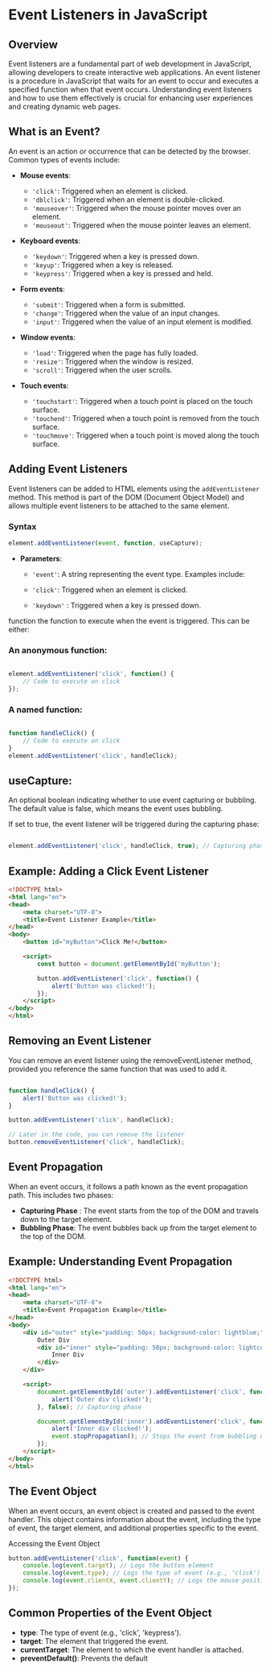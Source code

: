 
# Event Listeners in JavaScript

## Overview

Event listeners are a fundamental part of web development in JavaScript, allowing developers to create interactive web applications. An event listener is a procedure in JavaScript that waits for an event to occur and executes a specified function when that event occurs. Understanding event listeners and how to use them effectively is crucial for enhancing user experiences and creating dynamic web pages.

## What is an Event?

An event is an action or occurrence that can be detected by the browser. Common types of events include:

- **Mouse events**: 
  - `'click'`: Triggered when an element is clicked.
  - `'dblclick'`: Triggered when an element is double-clicked.
  - `'mouseover'`: Triggered when the mouse pointer moves over an element.
  - `'mouseout'`: Triggered when the mouse pointer leaves an element.

- **Keyboard events**: 
  - `'keydown'`: Triggered when a key is pressed down.
  - `'keyup'`: Triggered when a key is released.
  - `'keypress'`: Triggered when a key is pressed and held.

- **Form events**: 
  - `'submit'`: Triggered when a form is submitted.
  - `'change'`: Triggered when the value of an input changes.
  - `'input'`: Triggered when the value of an input element is modified.

- **Window events**: 
  - `'load'`: Triggered when the page has fully loaded.
  - `'resize'`: Triggered when the window is resized.
  - `'scroll'`: Triggered when the user scrolls.

- **Touch events**: 
  - `'touchstart'`: Triggered when a touch point is placed on the touch surface.
  - `'touchend'`: Triggered when a touch point is removed from the touch surface.
  - `'touchmove'`: Triggered when a touch point is moved along the touch surface.

## Adding Event Listeners

Event listeners can be added to HTML elements using the `addEventListener` method. This method is part of the DOM (Document Object Model) and allows multiple event listeners to be attached to the same element.

### Syntax
```javascript
element.addEventListener(event, function, useCapture);
```

- **Parameters**:
  - `'event'`: A string representing the event type. Examples include:

  - `'click'`: Triggered when an element is clicked.
  - `'keydown'` : Triggered when a key is pressed down.


function 
the function to execute when the event is triggered. This can be either:

### An anonymous function:
``` javascript

element.addEventListener('click', function() {
    // Code to execute on click
});
```

 ### A named function:
```javascript

function handleClick() {
    // Code to execute on click
}
element.addEventListener('click', handleClick);
```

## useCapture: 
An optional boolean indicating whether to use event capturing or bubbling. The default value is false, which means the event uses bubbling.

If set to true, the event listener will be triggered during the capturing phase:
``` javascript

element.addEventListener('click', handleClick, true); // Capturing phase
```

## Example: Adding a Click Event Listener

```html
<!DOCTYPE html>
<html lang="en">
<head>
    <meta charset="UTF-8">
    <title>Event Listener Example</title>
</head>
<body>
    <button id="myButton">Click Me!</button>

    <script>
        const button = document.getElementById('myButton');

        button.addEventListener('click', function() {
            alert('Button was clicked!');
        });
    </script>
</body>
</html>
```
## Removing an Event Listener
You can remove an event listener using the removeEventListener method, provided you reference the same function that was used to add it.

```javascript

function handleClick() {
    alert('Button was clicked!');
}

button.addEventListener('click', handleClick);

// Later in the code, you can remove the listener
button.removeEventListener('click', handleClick);
```

## Event Propagation
When an event occurs, it follows a path known as the event propagation path. This includes two phases:

- **Capturing Phase** : The event starts from the top of the DOM and travels down to the target element.
- **Bubbling Phase**: The event bubbles back up from the target element to the top of the DOM.

## Example: Understanding Event Propagation
```html
<!DOCTYPE html>
<html lang="en">
<head>
    <meta charset="UTF-8">
    <title>Event Propagation Example</title>
</head>
<body>
    <div id="outer" style="padding: 50px; background-color: lightblue;">
        Outer Div
        <div id="inner" style="padding: 50px; background-color: lightcoral;">
            Inner Div
        </div>
    </div>

    <script>
        document.getElementById('outer').addEventListener('click', function() {
            alert('Outer div clicked!');
        }, false); // Capturing phase

        document.getElementById('inner').addEventListener('click', function(event) {
            alert('Inner div clicked!');
            event.stopPropagation(); // Stops the event from bubbling up to the outer div
        });
    </script>
</body>
</html>
```

## The Event Object

When an event occurs, an event object is created and passed to the event handler. This object contains information about the event, including the type of event, the target element, and additional properties specific to the event.

Accessing the Event Object

```javascript
button.addEventListener('click', function(event) {
    console.log(event.target); // Logs the button element
    console.log(event.type); // Logs the type of event (e.g., 'click')
    console.log(event.clientX, event.clientY); // Logs the mouse position when clicked
});
```

## Common Properties of the Event Object
- **type**: The type of event (e.g., 'click', 'keypress').
- **target**: The element that triggered the event.
- **currentTarget**: The element to which the event handler is attached.
- **preventDefault()**: Prevents the default
